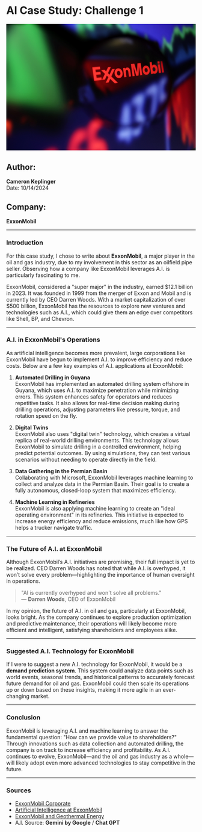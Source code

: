 # AI Case Study: Challenge 1

![ExxonMobil Logo](./ExxonMobil.jpg)

## Author:  
**Cameron Keplinger**  
Date: 10/14/2024

## Company:  
**ExxonMobil**

---

### Introduction

For this case study, I chose to write about **ExxonMobil**, a major player in the oil and gas industry, due to my involvement in this sector as an oilfield pipe seller. Observing how a company like ExxonMobil leverages A.I. is particularly fascinating to me.

ExxonMobil, considered a "super major" in the industry, earned $12.1 billion in 2023. It was founded in 1999 from the merger of Exxon and Mobil and is currently led by CEO Darren Woods. With a market capitalization of over $500 billion, ExxonMobil has the resources to explore new ventures and technologies such as A.I., which could give them an edge over competitors like Shell, BP, and Chevron.

---

### A.I. in ExxonMobil's Operations

As artificial intelligence becomes more prevalent, large corporations like ExxonMobil have begun to implement A.I. to improve efficiency and reduce costs. Below are a few key examples of A.I. applications at ExxonMobil:

1. **Automated Drilling in Guyana**  
   ExxonMobil has implemented an automated drilling system offshore in Guyana, which uses A.I. to maximize penetration while minimizing errors. This system enhances safety for operators and reduces repetitive tasks. It also allows for real-time decision making during drilling operations, adjusting parameters like pressure, torque, and rotation speed on the fly.

2. **Digital Twins**  
   ExxonMobil also uses "digital twin" technology, which creates a virtual replica of real-world drilling environments. This technology allows ExxonMobil to simulate drilling in a controlled environment, helping predict potential outcomes. By using simulations, they can test various scenarios without needing to operate directly in the field.

3. **Data Gathering in the Permian Basin**  
   Collaborating with Microsoft, ExxonMobil leverages machine learning to collect and analyze data in the Permian Basin. Their goal is to create a fully autonomous, closed-loop system that maximizes efficiency.

4. **Machine Learning in Refineries**  
   ExxonMobil is also applying machine learning to create an "ideal operating environment" in its refineries. This initiative is expected to increase energy efficiency and reduce emissions, much like how GPS helps a trucker navigate traffic.

---

### The Future of A.I. at ExxonMobil

Although ExxonMobil’s A.I. initiatives are promising, their full impact is yet to be realized. CEO Darren Woods has noted that while A.I. is overhyped, it won’t solve every problem—highlighting the importance of human oversight in operations.

> "AI is currently overhyped and won't solve all problems."  
> — **Darren Woods**, CEO of ExxonMobil

In my opinion, the future of A.I. in oil and gas, particularly at ExxonMobil, looks bright. As the company continues to explore production optimization and predictive maintenance, their operations will likely become more efficient and intelligent, satisfying shareholders and employees alike.

---

### Suggested A.I. Technology for ExxonMobil

If I were to suggest a new A.I. technology for ExxonMobil, it would be a **demand prediction system**. This system could analyze data points such as world events, seasonal trends, and historical patterns to accurately forecast future demand for oil and gas. ExxonMobil could then scale its operations up or down based on these insights, making it more agile in an ever-changing market.

---

### Conclusion

ExxonMobil is leveraging A.I. and machine learning to answer the fundamental question: "How can we provide value to shareholders?" Through innovations such as data collection and automated drilling, the company is on track to increase efficiency and profitability. As A.I. continues to evolve, ExxonMobil—and the oil and gas industry as a whole—will likely adopt even more advanced technologies to stay competitive in the future.

---

### Sources

- [ExxonMobil Corporate](https://corporate.exxonmobil.com/)
- [Artificial Intelligence at ExxonMobil](https://emerj.com/ai-executive-guides/artificial-intelligence-at-exxonmobil/#:~:text=Predictive%20maintenance%3A%20ExxonMobil%20expedites%20the,faster%20development%20of%20oil%20wells.)
- [ExxonMobil and Geothermal Energy](https://www.axios.com/2024/03/19/exxon-mobil-woods-geothermal)
- A.I. Source: **Gemini by Google** / **Chat GPT**
